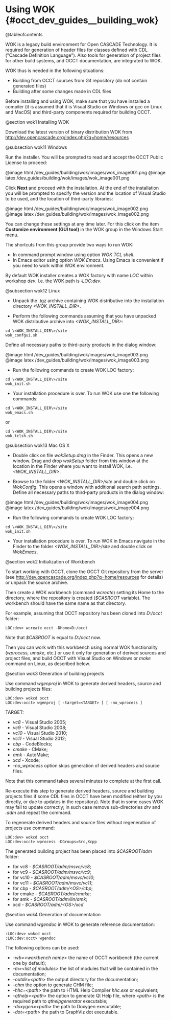 Using WOK {#occt_dev_guides__building_wok}
=========

@tableofcontents

WOK is a legacy build environment for Open CASCADE Technology. 
It is required for generation of header files for classes defined with 
CDL ("Cascade Definition Language"). 
Also tools for generation of project files for other build systems, and OCCT 
documentation, are integrated to WOK.

WOK thus is needed in the following situations:
- Building from OCCT sources from Git repository (do not contain generated files)
- Building after some changes made in CDL files

Before installing and using WOK, make sure that you have installed a compiler 
(it is assumed that it is Visual Studio on Windows or gcc on Linux and MacOS) 
and third-party components required for building OCCT.

@section wok1 Installing WOK

  Download the latest version of binary distribution WOK from http://dev.opencascade.org/index.php?q=home/resources

@subsection wok11 Windows

  Run the installer. You will be prompted to read and accept the OCCT Public License to proceed:
  
  @image html /dev_guides/building/wok/images/wok_image001.png
  @image latex /dev_guides/building/wok/images/wok_image001.png
 
  Click **Next** and proceed with the installation.
  At the end of the installation you will be prompted to specify the version and the location of Visual Studio to be used, and the location of third-party libraries:
  
  @image html /dev_guides/building/wok/images/wok_image002.png
  @image latex /dev_guides/building/wok/images/wok_image002.png
 
  You can change these settings at any time later. For this click on the item **Customize environment (GUI tool)** in the WOK group in the Windows Start menu.
  
  The shortcuts from this group provide two ways to run WOK: 
  * In command prompt window using option *WOK TCL shell*. 
  * In Emacs editor using option *WOK Emacs*. Using Emacs is convenient if you need to work within WOK environment. 

  By default WOK installer creates a WOK factory with name *LOC* within workshop *dev*. I.e. the WOK path is <i>:LOC:dev</i>. 

@subsection wok12 Linux

  * Unpack the .tgz archive containing WOK distributive into the installation directory <i>\<WOK_INSTALL_DIR\></i>.

  * Perform the following commands assuming that you have unpacked WOK distributive archive into <i>\<WOK_INSTALL_DIR\></i>:
  ~~~~~~~~~~~~~~~~~~~~~~~~~~~~~~~~~~~~~~{.tcl}
  cd \<WOK_INSTALL_DIR\>/site
  wok_confgui.sh
  ~~~~~~~~~~~~~~~~~~~~~~~~~~~~~~~~~~~~~~
  
  Define all necessary paths to third-party products in the dialog window:
  
  @image html /dev_guides/building/wok/images/wok_image003.png
  @image latex /dev_guides/building/wok/images/wok_image003.png
 
  * Run the following commands to create WOK LOC factory:
  ~~~~~~~~~~~~~~~~~~~~~~~~~~~~~~~~~~~~~~{.tcl}
  cd \<WOK_INSTALL_DIR\>/site
  wok_init.sh
  ~~~~~~~~~~~~~~~~~~~~~~~~~~~~~~~~~~~~~~
  
  * Your installation procedure is over. To run WOK use one the following commands:
  ~~~~~~~~~~~~~~~~~~~~~~~~~~~~~~~~~~~~~~{.tcl}
  cd \<WOK_INSTALL_DIR\>/site
  wok_emacs.sh
  ~~~~~~~~~~~~~~~~~~~~~~~~~~~~~~~~~~~~~~
  or
  ~~~~~~~~~~~~~~~~~~~~~~~~~~~~~~~~~~~~~~{.tcl}
  cd \<WOK_INSTALL_DIR\>/site
  wok_tclsh.sh
  ~~~~~~~~~~~~~~~~~~~~~~~~~~~~~~~~~~~~~~

@subsection wok13 Mac OS X

  * Double click on file *wokSetup.dmg* in the Finder. This opens a new window. Drag and drop *wokSetup* folder from this window at the location in the Finder where you want to install WOK, i.e. <i>\<WOK_INSTALL_DIR\></i>.
  
  * Browse to the folder <i>\<WOK_INSTALL_DIR\>/site</i> and double click on *WokConfig*. This opens a window with additional search path settings. Define all necessary paths to third-party products in the dialog window:
  
  @image html /dev_guides/building/wok/images/wok_image004.png
  @image latex /dev_guides/building/wok/images/wok_image004.png
 
  * Run the following commands to create WOK LOC factory:
  ~~~~~~~~~~~~~~~~~~~~~~~~~~~~~~~~~~~~~~{.tcl}
  cd \<WOK_INSTALL_DIR\>/site
  wok_init.sh
  ~~~~~~~~~~~~~~~~~~~~~~~~~~~~~~~~~~~~~~
  
  * Your installation procedure is over. To run WOK in Emacs navigate in the Finder to the folder <i>\<WOK_INSTALL_DIR\>/site</i> and double click on *WokEmacs*.


@section wok2 Initialization of Workbench

  To start working with OCCT, clone the OCCT Git repository from the server (see http://dev.opencascade.org/index.php?q=home/resources for details) or unpack the source archive. 
  
  Then create a WOK workbench (command *wcreate*) setting its Home to the directory, where the repository is created (<i>$CASROOT</i> variable). The workbench should have the same name as that directory. 
  
  For example, assuming that OCCT repository has been cloned into *D:/occt* folder: 
  ~~~~~~~~~~~~~~~~~~~~~~~~~~~~~~~~~~~~~~{.tcl}
  LOC:dev> wcreate occt -DHome=D:/occt
  ~~~~~~~~~~~~~~~~~~~~~~~~~~~~~~~~~~~~~~

  Note that <i>$CASROOT</i> is equal to *D:/occt* now.

  Then you can work with this workbench using normal WOK functionality (*wprocess, umake*, etc.) or use it only for generation of derived sources and project files, and build OCCT with Visual Studio on Windows or *make* command on Linux, as described below.
  
@section wok3 Generation of building projects

  Use command *wgenproj* in WOK to generate derived headers, source and building projects files: 
  ~~~~~~~~~~~~~~~~~~~~~~~~~~~~~~~~~~~~~~{.tcl}
  LOC:dev> wokcd occt
  LOC:dev:occt> wgenproj [ -target=<TARGET> ] [ -no_wprocess ]
  ~~~~~~~~~~~~~~~~~~~~~~~~~~~~~~~~~~~~~~
TARGET:
  * *vc8* - Visual Studio 2005;
  * *vc9* - Visual Studio 2008;
  * *vc10* - Visual Studio 2010;
  * *vc11* - Visual Studio 2012;
  * *cbp* - CodeBlocks;
  * *cmake* - CMake;
  * *amk* - AutoMake;
  * *xcd* - Xcode;
  * <i>-no_wprocess</i> option skips generation of derived headers and source files.

Note that this command takes several minutes to complete at the first call. 

Re-execute this step to generate derived headers, source and building projects files if some CDL files in OCCT have been modified (either by you directly, or due to updates in the repository). Note that in some cases WOK may fail to update correctly; in such case remove sub-directories *drv* and <i>.adm</i> and repeat the command. 

To regenerate derived headers and source files without regeneration of projects use command:
  ~~~~~~~~~~~~~~~~~~~~~~~~~~~~~~~~~~~~~~{.tcl}
  LOC:dev> wokcd occt
  LOC:dev:occt> wprocess -DGroups=Src,Xcpp
  ~~~~~~~~~~~~~~~~~~~~~~~~~~~~~~~~~~~~~~
The generated building project has been placed into <i>$CASROOT/adm</i> folder:
  * for vc8 - <i>$CASROOT/adm/msvc/vc8</i>;
  * for vc9 - <i>$CASROOT/adm/msvc/vc9</i>;
  * for vc10 - <i>$CASROOT/adm/msvc/vc10</i>;
  * for vc11 - <i>$CASROOT/adm/msvc/vc11</i>;
  * for cbp - <i>$CASROOT/adm/\<OS\>/cbp</i>;
  * for cmake - <i>$CASROOT/adm/cmake</i>;
  * for amk - <i>$CASROOT/adm/lin/amk</i>;
  * xcd - <i>$CASROOT/adm/\<OS\>/xcd</i>

@section wok4  Generation of documentation

  Use command *wgendoc* in WOK to generate reference documentation: 
  ~~~~~~~~~~~~~~~~~~~~~~~~~~~~~~~~~~~~~~{.tcl}
  :LOC:dev> wokcd occt
  :LOC:dev:occt> wgendoc 
  ~~~~~~~~~~~~~~~~~~~~~~~~~~~~~~~~~~~~~~
The following options can be used: 
  * <i>-wb=\<workbench name\></i>  the name of OCCT workbench (the current one by default);
  * <i>-m=\<list of modules\></i> the list of modules that will be contained in the documentation;
  * <i>-outdir=\<path\></i> the output directory for the documentation;
  * <i>-chm</i>  the option to generate CHM file;
  * <i>-hhc=\<path\></i> the path to HTML Help Compiler *hhc.exe* or equivalent;
  * <i>-qthelp=\<path\></i> the option to generate Qt Help file, where <i>\<path\></i> is the required path to *qthelpgenerator* executable;
  * <i>-doxygen=\<path\></i> the path to Doxygen executable;
  * <i>-dot=\<path\></i> the path to GraphViz dot executable.
